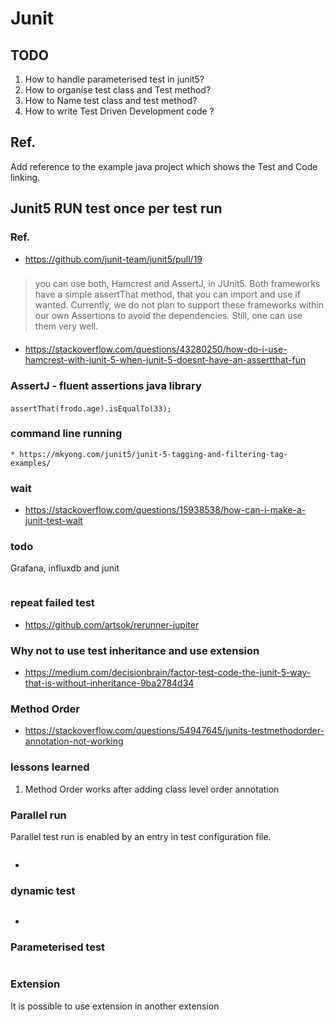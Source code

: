 # Junit
## TODO
1. How to handle parameterised test in junit5?
1. How to organise test class and Test method?
1. How to Name test class and test method?
1. How to write Test Driven Development code ?
## Ref. 
<TODO> Add reference to the example java project which shows the Test and Code linking.
## Junit5 RUN test once per test run

### Ref.
* https://github.com/junit-team/junit5/pull/19

###
> you can use both, Hamcrest and AssertJ, in JUnit5. Both frameworks have a simple assertThat method, that you can import and use if wanted.
Currently, we do not plan to support these frameworks within our own Assertions to avoid the dependencies. Still, one can use them very well.
####
* https://stackoverflow.com/questions/43280250/how-do-i-use-hamcrest-with-junit-5-when-junit-5-doesnt-have-an-assertthat-fun
### AssertJ - fluent assertions java library
#### 
```
assertThat(frodo.age).isEqualTo(33);
```
### command line running
```
* https://mkyong.com/junit5/junit-5-tagging-and-filtering-tag-examples/
```
### wait
* https://stackoverflow.com/questions/15938538/how-can-i-make-a-junit-test-wait

### todo
Grafana, influxdb and junit
```
```
### repeat failed test
* https://github.com/artsok/rerunner-jupiter

### Why not to use test inheritance and use extension
* https://medium.com/decisionbrain/factor-test-code-the-junit-5-way-that-is-without-inheritance-9ba2784d34

### Method Order
* https://stackoverflow.com/questions/54947645/junits-testmethodorder-annotation-not-working
### lessons learned
1. Method Order works after adding class level order annotation

### Parallel run
Parallel test run is enabled by an entry in test configuration file.
```
```
* 
### dynamic test
```
```
* 
### Parameterised test
```
```
### Extension
It is possible to use extension in another extension
